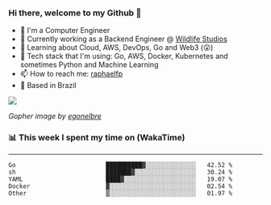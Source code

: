 ### Hi there, welcome to my Github 👋

- 📖 I'm a Computer Engineer
- 🔭 Currently working as a Backend Engineer @ [Wildlife Studios](https://wildlifestudios.com/)
- 🌱 Learning about Cloud, AWS, DevOps, Go and Web3 (😲)
- 🚀 Tech stack that I'm using: Go, AWS, Docker, Kubernetes and sometimes Python and Machine Learning
- 📫 How to reach me: [raphaelfp](https://linkedin.com/in/raphaelfp)
- 🏡 Based in Brazil

![](https://github.com/raphaelfp/gophers/blob/master/.thumb/animation/morning-coffee-3x.gif)

*Gopher image by [egonelbre](https://github.com/egonelbre/)*

### 📊 This week I spent my time on (WakaTime)

---

<!--START_SECTION:waka-->

```text
Go                         ██████████▓░░░░░░░░░░░░░░   42.52 %
sh                         ███████▓░░░░░░░░░░░░░░░░░   30.24 %
YAML                       ████▓░░░░░░░░░░░░░░░░░░░░   19.07 %
Docker                     ▓░░░░░░░░░░░░░░░░░░░░░░░░   02.54 %
Other                      ▒░░░░░░░░░░░░░░░░░░░░░░░░   01.97 %
```

<!--END_SECTION:waka-->
